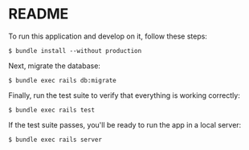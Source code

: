 # README

To run this application and develop on it, follow these steps:

```
$ bundle install --without production
```

Next, migrate the database:

```
$ bundle exec rails db:migrate
```

Finally, run the test suite to verify that everything is working correctly:

```
$ bundle exec rails test
```

If the test suite passes, you'll be ready to run the app in a local server:

```
$ bundle exec rails server
```
